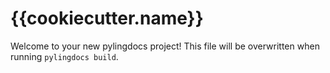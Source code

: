 # {{cookiecutter.name}}

Welcome to your new pylingdocs project!
This file will be overwritten when running `pylingdocs build`.